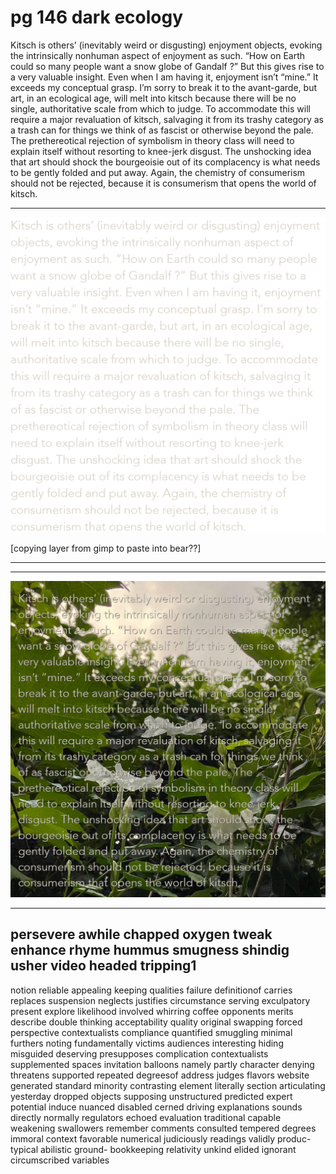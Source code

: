 # pg 146 dark ecology
Kitsch is others’ (inevitably weird or disgusting) enjoyment objects, evoking the intrinsically nonhuman aspect of enjoyment as such. “How on Earth could so many people want a snow globe of Gandalf ?” But this gives rise to a very valuable insight. Even when I am having it, enjoyment isn’t “mine.” It exceeds my conceptual grasp. I’m sorry to break it to the avant-garde, but art, in an ecological age, will melt into kitsch because there will be no single, authoritative scale from which to judge. To accommodate this will require a major revaluation of kitsch, salvaging it from its trashy category as a trash can for things we think of as fascist or otherwise beyond the pale. The prethereotical rejection of symbolism in theory class will need to explain itself without resorting to knee-jerk disgust. The unshocking idea that art should shock the bourgeoisie out of its complacency is what needs to be gently folded and put away. Again, the chemistry of consumerism should not be rejected, because it is consumerism that opens the world of kitsch.

---

<img src="images/9903E504-5798-424A-885C-9421982E5B0C.png" alt="Kitsch is others’ (inevitably weird or disgusting) enjoyment objects, evoking the intrinsically nonhuman aspect of enjoyment as such. “How on Earth could so many people want a snow globe of Gandalf ?” But this gives rise to a very valuable insight. Even when I am having it, enjoyment isn’t “mine.” It exceeds my conceptual grasp. I’m sorry to break it to the avant-garde, but art, in an ecological age, will melt into kitsch because there will be no single, authoritative scale from which to judge. To accommodate this will require a major revaluation of kitsch, salvaging it from its trashy category as a trash can for things we think of as fascist or otherwise beyond the pale. The prethereotical rejection of symbolism in theory class will need to explain itself without resorting to knee-jerk disgust. The unshocking idea that art should shock the bourgeoisie out of its complacency is what needs to be gently folded and put away. Again, the chemistry of consumerism should not be rejected, because it is consumerism that opens the world of kitsch." />

<!--

[image:41082BFB-40FC-4BCA-967A-2D7A6FDAA281-13414-00000EBC039D5841/9903E504-5798-424A-885C-9421982E5B0C.png]
-->

[copying layer from gimp to paste into bear??]

---

<!--

[file:5BC42DB1-F05B-4EDE-A531-FBC1B1ABC87D-13414-00000EC77F92F429/dark-ecology-ft.-brey.xcf]

-->

---

<img src="images/dark-ecology-ft.-brey.png" alt="dark-ecology-ft.-brey" />

<!-- 

[image:F1A61C57-2D72-4CCA-B7E3-5BD882E0530A-13414-00000EC92DE4BCAE/dark-ecology-ft.-brey.png]

-->

---

## persevere awhile chapped oxygen tweak enhance rhyme hummus smugness shindig usher video headed tripping1
notion reliable appealing keeping qualities failure definitionof carries replaces suspension neglects justifies
circumstance serving exculpatory present explore likelihood involved whirring coffee opponents merits describe
double thinking acceptability quality original swapping forced perspective contextualists compliance quantified smuggling
minimal furthers noting fundamentally victims audiences interesting hiding misguided deserving presupposes complication
contextualists supplemented spaces invitation balloons namely partly character denying threatens supported repeated
degreesof address judges flavors website generated standard minority contrasting element literally section
articulating yesterday dropped objects supposing unstructured predicted expert potential induce nuanced disabled
cerned driving explanations sounds directly normally regulators echoed evaluation traditional capable weakening
swallowers remember comments consulted tempered degrees immoral context favorable numerical judiciously readings
validly produc- typical abilistic ground- bookkeeping relativity unkind elided ignorant circumscribed variables

